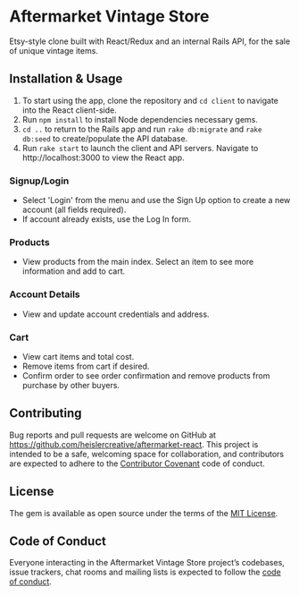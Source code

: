 # Aftermarket Vintage Store

Etsy-style clone built with React/Redux and an internal Rails API, for the sale of unique vintage items.

## Installation & Usage

1) To start using the app, clone the repository and `cd client` to navigate into the React client-side.
2) Run `npm install` to install Node dependencies necessary gems.
3) `cd ..` to return to the Rails app and run `rake db:migrate` and `rake db:seed` to create/populate the API database.
4) Run `rake start` to launch the client and API servers. Navigate to http://localhost:3000 to view the React app.

### Signup/Login
- Select 'Login' from the menu and use the Sign Up option to create a new account (all fields required).
- If account already exists, use the Log In form.

### Products
- View products from the main index. Select an item to see more information and add to cart.

### Account Details
- View and update account credentials and address.

### Cart
- View cart items and total cost.
- Remove items from cart if desired.
- Confirm order to see order confirmation and remove products from purchase by other buyers.

## Contributing

Bug reports and pull requests are welcome on GitHub at https://github.com/heislercreative/aftermarket-react. This project is intended to be a safe, welcoming space for collaboration, and contributors are expected to adhere to the [Contributor Covenant](http://contributor-covenant.org) code of conduct.

## License

The gem is available as open source under the terms of the [MIT License](https://opensource.org/licenses/MIT).

## Code of Conduct

Everyone interacting in the Aftermarket Vintage Store project’s codebases, issue trackers, chat rooms and mailing lists is expected to follow the [code of conduct](https://github.com/heislercreative/aftermarket-react/blob/master/CODE_OF_CONDUCT.md).
